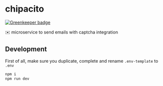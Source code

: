 # chipacito

[![Greenkeeper badge](https://badges.greenkeeper.io/durancristhian/chipacito.svg)](https://greenkeeper.io/)

✉️ microservice to send emails with captcha integration

## Development

First of all, make sure you duplicate, complete and rename `.env-template` to `.env`

```bash
npm i
npm run dev
```
